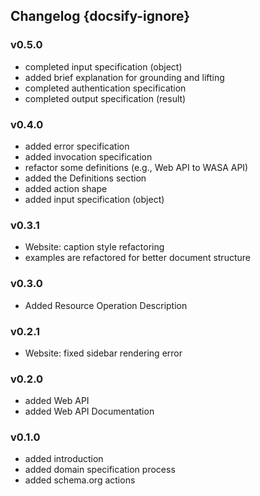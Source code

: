 ## Changelog {docsify-ignore}


### v0.5.0
* completed input specification (object)
* added brief explanation for grounding and lifting
* completed authentication specification
* completed output specification (result)

### v0.4.0
* added error specification
* added invocation specification
* refactor some definitions (e.g., Web API to WASA API)
* added the Definitions section
* added action shape
* added input specification (object)

### v0.3.1

* Website: caption style refactoring
* examples are refactored for better document structure

### v0.3.0
* Added Resource Operation Description

### v0.2.1

* Website: fixed sidebar rendering error

### v0.2.0

* added Web API
* added Web API Documentation

### v0.1.0

* added introduction
* added domain specification process
* added schema.org actions









